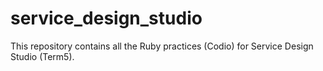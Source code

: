 # service_design_studio
This repository contains all the Ruby practices (Codio) for Service Design Studio (Term5).
